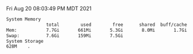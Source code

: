 Fri Aug 20 08:03:49 PM MDT 2021
```bash
System Memory
               total        used        free      shared  buff/cache   available
Mem:           7.7Gi       661Mi       5.3Gi       8.0Mi       1.7Gi       6.7Gi
Swap:          7.6Gi       159Mi       7.5Gi
System Storage
628M	.
```
